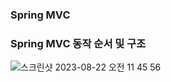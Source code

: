 ### Spring MVC 

### Spring MVC 동작 순서 및 구조 

![스크린샷 2023-08-22 오전 11 45 56](https://github.com/CentLee/BookMD/assets/35019052/faab0d8e-73f3-4ea2-8954-7cf7a822f1ed)

